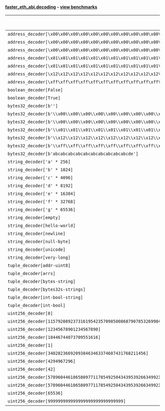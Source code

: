 #### [faster_eth_abi.decoding](https://github.com/BobTheBuidler/faster-eth-abi/blob/master/faster_eth_abi/decoding.py) - [view benchmarks](https://github.com/BobTheBuidler/faster-eth-abi/blob/master/benchmarks/test_decoding_benchmarks.py)

| Function | Reference Mean | Faster Mean | % Change | Speedup (%) | x Faster | Faster |
|----------|---------------|-------------|----------|-------------|----------|--------|
| `address_decoder[\x00\x00\x00\x00\x00\x00\x00\x00\x00\x00\x00\x00\x00\x00\x00\x00\x00\x00\x00\x00]` | 0.001687040067017621 | 0.0009232050762472405 | 45.28% | 82.74% | 1.83x | ✅ |
| `address_decoder[\x00\x00\x00\x00\x00\x00\x00\x00\x00\x00\x00\x00\x00\x00\x00\x00\x00\x00\x00\x01]` | 0.001673687544121763 | 0.0009211831982006365 | 44.96% | 81.69% | 1.82x | ✅ |
| `address_decoder[\x00\x00\x00\x00\x00\x00\x00\x00\x00\x00\x00\x00\x00\x00\x00\x00\x00\x00\x00\x02]` | 0.0016846496890483627 | 0.0009181590936261736 | 45.50% | 83.48% | 1.83x | ✅ |
| `address_decoder[\x01\x01\x01\x01\x01\x01\x01\x01\x01\x01\x01\x01\x01\x01\x01\x01\x01\x01\x01\x00]` | 0.0016767674361626342 | 0.0009099120514535562 | 45.73% | 84.28% | 1.84x | ✅ |
| `address_decoder[\x01\x01\x01\x01\x01\x01\x01\x01\x01\x01\x01\x01\x01\x01\x01\x01\x01\x01\x01\x01]` | 0.001689413667281853 | 0.0009278250068226816 | 45.08% | 82.08% | 1.82x | ✅ |
| `address_decoder[\x12\x12\x12\x12\x12\x12\x12\x12\x12\x12\x12\x12\x12\x12\x12\x12\x12\x12\x12\x12]` | 0.0016894398573991491 | 0.0009206152090283486 | 45.51% | 83.51% | 1.84x | ✅ |
| `address_decoder[\xff\xff\xff\xff\xff\xff\xff\xff\xff\xff\xff\xff\xff\xff\xff\xff\xff\xff\xff\xff]` | 0.0016894757420489958 | 0.0009285886884559711 | 45.04% | 81.94% | 1.82x | ✅ |
| `boolean_decoder[False]` | 0.0008851090408516181 | 0.0006097977698826989 | 31.10% | 45.15% | 1.45x | ✅ |
| `boolean_decoder[True]` | 0.0008894907286964868 | 0.0006161985417211167 | 30.72% | 44.35% | 1.44x | ✅ |
| `bytes32_decoder[b'']` | 0.0008785603638072977 | 0.0006025649241321186 | 31.41% | 45.80% | 1.46x | ✅ |
| `bytes32_decoder[b'\\x00\\x00\\x00\\x00\\x00\\x00\\x00\\x00\\x00\\x00\\x00\\x00\\x00\\x00\\x00\\x00']` | 0.0008867935566139499 | 0.0006030767683455959 | 31.99% | 47.04% | 1.47x | ✅ |
| `bytes32_decoder[b'\\x00\\x00\\x00\\x00\\x00\\x00\\x00\\x00\\x00\\x00\\x00\\x00\\x00\\x00\\x00\\x00\\x00\\x00\\x00\\x00\\x00\\x00\\x00\\x00\\x00\\x00\\x00\\x00\\x00\\x00\\x00\\x00']` | 0.0008842467205714896 | 0.0006047369907446951 | 31.61% | 46.22% | 1.46x | ✅ |
| `bytes32_decoder[b'\\x01\\x01\\x01\\x01\\x01\\x01\\x01\\x01\\x01\\x01\\x01\\x01\\x01\\x01\\x01\\x01\\x01\\x01\\x01\\x01\\x01\\x01\\x01\\x01\\x01\\x01\\x01\\x01\\x01\\x01\\x01\\x01']` | 0.0008792428030880007 | 0.0006035507634361068 | 31.36% | 45.68% | 1.46x | ✅ |
| `bytes32_decoder[b'\\x12\\x12\\x12\\x12\\x12\\x12\\x12\\x12\\x12\\x12\\x12\\x12\\x12\\x12\\x12\\x12\\x12\\x12\\x12\\x12\\x12\\x12\\x12\\x12\\x12\\x12\\x12\\x12\\x12\\x12\\x12\\x12']` | 0.0008785594568785825 | 0.0006016077422195096 | 31.52% | 46.04% | 1.46x | ✅ |
| `bytes32_decoder[b'\\xff\\xff\\xff\\xff\\xff\\xff\\xff\\xff\\xff\\xff\\xff\\xff\\xff\\xff\\xff\\xff\\xff\\xff\\xff\\xff\\xff\\xff\\xff\\xff\\xff\\xff\\xff\\xff\\xff\\xff\\xff\\xff']` | 0.0008761585676696418 | 0.0006024449756882746 | 31.24% | 45.43% | 1.45x | ✅ |
| `bytes32_decoder[b'abcabcabcabcabcabcabcabcabcabcde']` | 0.0008803281866291882 | 0.0006073110168390922 | 31.01% | 44.96% | 1.45x | ✅ |
| `string_decoder['a' * 256]` | 0.0014820426540257316 | 0.001054963914568435 | 28.82% | 40.48% | 1.40x | ✅ |
| `string_decoder['b' * 1024]` | 0.0015188045674717355 | 0.0010879510969186259 | 28.37% | 39.60% | 1.40x | ✅ |
| `string_decoder['c' * 4096]` | 0.0015566642154578709 | 0.001130579410374124 | 27.37% | 37.69% | 1.38x | ✅ |
| `string_decoder['d' * 8192]` | 0.0016045036288617376 | 0.0011618124758344646 | 27.59% | 38.10% | 1.38x | ✅ |
| `string_decoder['e' * 16384]` | 0.001698662043480681 | 0.0012781978520884586 | 24.75% | 32.90% | 1.33x | ✅ |
| `string_decoder['f' * 32768]` | 0.001940406668753288 | 0.0014522893573552505 | 25.16% | 33.61% | 1.34x | ✅ |
| `string_decoder['g' * 65536]` | 0.002310634923841992 | 0.002221838813595337 | 3.84% | 4.00% | 1.04x | ✅ |
| `string_decoder[empty]` | 0.0014634346184410048 | 0.001035549020198038 | 29.24% | 41.32% | 1.41x | ✅ |
| `string_decoder[hello-world]` | 0.0014766893132064241 | 0.0010488662041690515 | 28.97% | 40.79% | 1.41x | ✅ |
| `string_decoder[newline]` | 0.001480508124426812 | 0.0010488675873992486 | 29.15% | 41.15% | 1.41x | ✅ |
| `string_decoder[null-byte]` | 0.0014804092151739173 | 0.0010431773098143712 | 29.53% | 41.91% | 1.42x | ✅ |
| `string_decoder[unicode]` | 0.001509749004807686 | 0.0010756828018050803 | 28.75% | 40.35% | 1.40x | ✅ |
| `string_decoder[very-long]` | 0.002812415979538371 | 0.0023557281435565404 | 16.24% | 19.39% | 1.19x | ✅ |
| `tuple_decoder[addr-uint8]` | 0.0021186260265515767 | 0.0012930224985897004 | 38.97% | 63.85% | 1.64x | ✅ |
| `tuple_decoder[arrs]` | 0.0026278304697746955 | 0.00230013345678827 | 12.47% | 14.25% | 1.14x | ✅ |
| `tuple_decoder[bytes-string]` | 0.0018359318976255003 | 0.001351187282420003 | 26.40% | 35.88% | 1.36x | ✅ |
| `tuple_decoder[bytes32s-strings]` | 0.0036513443384032173 | 0.0031072798668932674 | 14.90% | 17.51% | 1.18x | ✅ |
| `tuple_decoder[int-bool-string]` | 0.002421362878115655 | 0.001860919742576959 | 23.15% | 30.12% | 1.30x | ✅ |
| `tuple_decoder[int-bool]` | 0.0013020949076915033 | 0.0009757124573256705 | 25.07% | 33.45% | 1.33x | ✅ |
| `uint256_decoder[0]` | 0.0009298589387097855 | 0.0006558980394231028 | 29.46% | 41.77% | 1.42x | ✅ |
| `uint256_decoder[115792089237316195423570985008687907853269984665640564039457584007913129639935]` | 0.0009293163085207123 | 0.0006639260673080928 | 28.56% | 39.97% | 1.40x | ✅ |
| `uint256_decoder[12345678901234567890]` | 0.0009333255871933495 | 0.000660219403793493 | 29.26% | 41.37% | 1.41x | ✅ |
| `uint256_decoder[18446744073709551616]` | 0.0009318223927475042 | 0.0006595197567929806 | 29.22% | 41.29% | 1.41x | ✅ |
| `uint256_decoder[1]` | 0.0009358650581285707 | 0.0006540956578791894 | 30.11% | 43.08% | 1.43x | ✅ |
| `uint256_decoder[340282366920938463463374607431768211456]` | 0.0009299581372979818 | 0.0006589008681639838 | 29.15% | 41.14% | 1.41x | ✅ |
| `uint256_decoder[4294967296]` | 0.0009315656222878386 | 0.0006625740168789663 | 28.88% | 40.60% | 1.41x | ✅ |
| `uint256_decoder[42]` | 0.0009359481362311609 | 0.0006539091620658264 | 30.13% | 43.13% | 1.43x | ✅ |
| `uint256_decoder[57896044618658097711785492504343953926634992332820282019728792003956564819967]` | 0.0009327642773636772 | 0.0006615872403333793 | 29.07% | 40.99% | 1.41x | ✅ |
| `uint256_decoder[57896044618658097711785492504343953926634992332820282019728792003956564819968]` | 0.00093666709632489 | 0.0006648783935168862 | 29.02% | 40.88% | 1.41x | ✅ |
| `uint256_decoder[65536]` | 0.0009387043129307216 | 0.0006609066378410312 | 29.59% | 42.03% | 1.42x | ✅ |
| `uint256_decoder[999999999999999999999999999999]` | 0.0009347520566941749 | 0.0006539272298294051 | 30.04% | 42.94% | 1.43x | ✅ |
